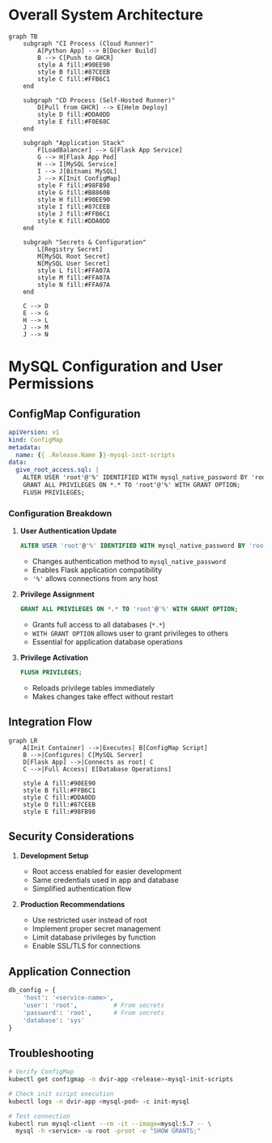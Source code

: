 # Overall System Architecture

```mermaid
graph TB
    subgraph "CI Process (Cloud Runner)"
        A[Python App] --> B[Docker Build]
        B --> C[Push to GHCR]
        style A fill:#90EE90
        style B fill:#87CEEB
        style C fill:#FFB6C1
    end

    subgraph "CD Process (Self-Hosted Runner)"
        D[Pull from GHCR] --> E[Helm Deploy]
        style D fill:#DDA0DD
        style E fill:#F0E68C
    end

    subgraph "Application Stack"
        F[LoadBalancer] --> G[Flask App Service]
        G --> H[Flask App Pod]
        H --> I[MySQL Service]
        I --> J[Bitnami MySQL]
        J --> K[Init ConfigMap]
        style F fill:#98FB98
        style G fill:#B8860B
        style H fill:#90EE90
        style I fill:#87CEEB
        style J fill:#FFB6C1
        style K fill:#DDA0DD
    end

    subgraph "Secrets & Configuration"
        L[Registry Secret]
        M[MySQL Root Secret]
        N[MySQL User Secret]
        style L fill:#FFA07A
        style M fill:#FFA07A
        style N fill:#FFA07A
    end

    C --> D
    E --> G
    H --> L
    J --> M
    J --> N
```

# MySQL Configuration and User Permissions

## ConfigMap Configuration
```yaml
apiVersion: v1
kind: ConfigMap
metadata:
  name: {{ .Release.Name }}-mysql-init-scripts
data:
  give_root_access.sql: |
    ALTER USER 'root'@'%' IDENTIFIED WITH mysql_native_password BY 'root';
    GRANT ALL PRIVILEGES ON *.* TO 'root'@'%' WITH GRANT OPTION;
    FLUSH PRIVILEGES;
```

### Configuration Breakdown
1. **User Authentication Update**
   ```sql
   ALTER USER 'root'@'%' IDENTIFIED WITH mysql_native_password BY 'root';
   ```
   - Changes authentication method to `mysql_native_password`
   - Enables Flask application compatibility
   - `'%'` allows connections from any host

2. **Privilege Assignment**
   ```sql
   GRANT ALL PRIVILEGES ON *.* TO 'root'@'%' WITH GRANT OPTION;
   ```
   - Grants full access to all databases (`*.*`)
   - `WITH GRANT OPTION` allows user to grant privileges to others
   - Essential for application database operations

3. **Privilege Activation**
   ```sql
   FLUSH PRIVILEGES;
   ```
   - Reloads privilege tables immediately
   - Makes changes take effect without restart

## Integration Flow
```mermaid
graph LR
    A[Init Container] -->|Executes| B[ConfigMap Script]
    B -->|Configures| C[MySQL Server]
    D[Flask App] -->|Connects as root| C
    C -->|Full Access| E[Database Operations]

    style A fill:#90EE90
    style B fill:#FFB6C1
    style C fill:#DDA0DD
    style D fill:#87CEEB
    style E fill:#98FB98
```

## Security Considerations
1. **Development Setup**
   - Root access enabled for easier development
   - Same credentials used in app and database
   - Simplified authentication flow

2. **Production Recommendations**
   - Use restricted user instead of root
   - Implement proper secret management
   - Limit database privileges by function
   - Enable SSL/TLS for connections

## Application Connection
```python
db_config = {
    'host': '<service-name>',
    'user': 'root',          # From secrets
    'password': 'root',      # From secrets
    'database': 'sys'
}
```

## Troubleshooting
```bash
# Verify ConfigMap
kubectl get configmap -n dvir-app <release>-mysql-init-scripts

# Check init script execution
kubectl logs -n dvir-app <mysql-pod> -c init-mysql

# Test connection
kubectl run mysql-client --rm -it --image=mysql:5.7 -- \
  mysql -h <service> -u root -proot -e "SHOW GRANTS;"
```